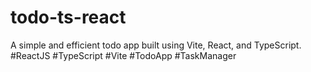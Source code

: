 # todo-ts-react
A simple and efficient todo app built using Vite, React, and TypeScript. #ReactJS  #TypeScript  #Vite  #TodoApp  #TaskManager

